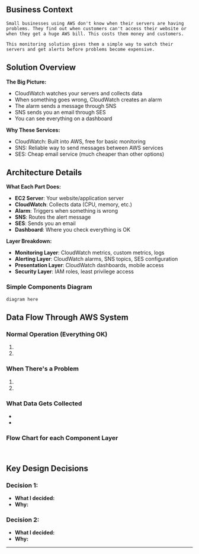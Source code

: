 ## Business Context

```
Small businesses using AWS don't know when their servers are having problems. They find out when customers can't access their website or when they get a huge AWS bill. This costs them money and customers.

This monitoring solution gives them a simple way to watch their servers and get alerts before problems become expensive.
```

## Solution Overview

**The Big Picture:**

- CloudWatch watches your servers and collects data
- When something goes wrong, CloudWatch creates an alarm
- The alarm sends a message through SNS
- SNS sends you an email through SES
- You can see everything on a dashboard

**Why These Services:**

- CloudWatch: Built into AWS, free for basic monitoring
- SNS: Reliable way to send messages between AWS services
- SES: Cheap email service (much cheaper than other options)

## Architecture Details

**What Each Part Does:**

- **EC2 Server**: Your website/application server
- **CloudWatch**: Collects data (CPU, memory, etc.)
- **Alarm**: Triggers when something is wrong
- **SNS**: Routes the alert message
- **SES**: Sends you an email
- **Dashboard**: Where you check everything is OK

**Layer Breakdown:**

- **Monitoring Layer**: CloudWatch metrics, custom metrics, logs
- **Alerting Layer**: CloudWatch alarms, SNS topics, SES configuration
- **Presentation Layer**: CloudWatch dashboards, mobile access
- **Security Layer**: IAM roles, least privilege access

### Simple Components Diagram

```
diagram here
```

## Data Flow Through AWS System

### Normal Operation (Everything OK)

1.
2.

### When There's a Problem

1.
2.

### What Data Gets Collected

-
-

### Flow Chart for each Component Layer

```

```

```

```

## Key Design Decisions

### Decision 1:

- **What I decided:**
- **Why:**

### Decision 2:

- **What I decided:**
- **Why:**

---
